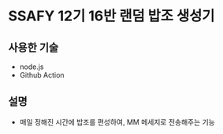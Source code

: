# SSAFY 12기 16반 랜덤 밥조 생성기

## 사용한 기술

- node.js
- Github Action

## 설명

- 매일 정해진 시간에 밥조를 편성하여, MM 메세지로 전송해주는 기능
